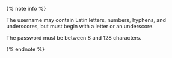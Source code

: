 {% note info %}

The username may contain Latin letters, numbers, hyphens, and underscores, but must begin with a letter or an underscore.

The password must be between 8 and 128 characters.

{% endnote %}
